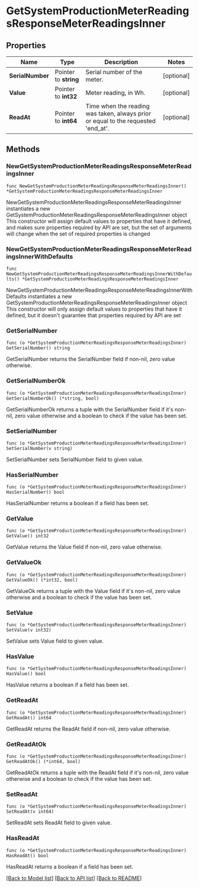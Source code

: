 # GetSystemProductionMeterReadingsResponseMeterReadingsInner

## Properties

Name | Type | Description | Notes
------------ | ------------- | ------------- | -------------
**SerialNumber** | Pointer to **string** | Serial number of the meter. | [optional] 
**Value** | Pointer to **int32** | Meter reading, in Wh. | [optional] 
**ReadAt** | Pointer to **int64** | Time when the reading was taken, always prior or equal to the requested &#39;end_at&#39;. | [optional] 

## Methods

### NewGetSystemProductionMeterReadingsResponseMeterReadingsInner

`func NewGetSystemProductionMeterReadingsResponseMeterReadingsInner() *GetSystemProductionMeterReadingsResponseMeterReadingsInner`

NewGetSystemProductionMeterReadingsResponseMeterReadingsInner instantiates a new GetSystemProductionMeterReadingsResponseMeterReadingsInner object
This constructor will assign default values to properties that have it defined,
and makes sure properties required by API are set, but the set of arguments
will change when the set of required properties is changed

### NewGetSystemProductionMeterReadingsResponseMeterReadingsInnerWithDefaults

`func NewGetSystemProductionMeterReadingsResponseMeterReadingsInnerWithDefaults() *GetSystemProductionMeterReadingsResponseMeterReadingsInner`

NewGetSystemProductionMeterReadingsResponseMeterReadingsInnerWithDefaults instantiates a new GetSystemProductionMeterReadingsResponseMeterReadingsInner object
This constructor will only assign default values to properties that have it defined,
but it doesn't guarantee that properties required by API are set

### GetSerialNumber

`func (o *GetSystemProductionMeterReadingsResponseMeterReadingsInner) GetSerialNumber() string`

GetSerialNumber returns the SerialNumber field if non-nil, zero value otherwise.

### GetSerialNumberOk

`func (o *GetSystemProductionMeterReadingsResponseMeterReadingsInner) GetSerialNumberOk() (*string, bool)`

GetSerialNumberOk returns a tuple with the SerialNumber field if it's non-nil, zero value otherwise
and a boolean to check if the value has been set.

### SetSerialNumber

`func (o *GetSystemProductionMeterReadingsResponseMeterReadingsInner) SetSerialNumber(v string)`

SetSerialNumber sets SerialNumber field to given value.

### HasSerialNumber

`func (o *GetSystemProductionMeterReadingsResponseMeterReadingsInner) HasSerialNumber() bool`

HasSerialNumber returns a boolean if a field has been set.

### GetValue

`func (o *GetSystemProductionMeterReadingsResponseMeterReadingsInner) GetValue() int32`

GetValue returns the Value field if non-nil, zero value otherwise.

### GetValueOk

`func (o *GetSystemProductionMeterReadingsResponseMeterReadingsInner) GetValueOk() (*int32, bool)`

GetValueOk returns a tuple with the Value field if it's non-nil, zero value otherwise
and a boolean to check if the value has been set.

### SetValue

`func (o *GetSystemProductionMeterReadingsResponseMeterReadingsInner) SetValue(v int32)`

SetValue sets Value field to given value.

### HasValue

`func (o *GetSystemProductionMeterReadingsResponseMeterReadingsInner) HasValue() bool`

HasValue returns a boolean if a field has been set.

### GetReadAt

`func (o *GetSystemProductionMeterReadingsResponseMeterReadingsInner) GetReadAt() int64`

GetReadAt returns the ReadAt field if non-nil, zero value otherwise.

### GetReadAtOk

`func (o *GetSystemProductionMeterReadingsResponseMeterReadingsInner) GetReadAtOk() (*int64, bool)`

GetReadAtOk returns a tuple with the ReadAt field if it's non-nil, zero value otherwise
and a boolean to check if the value has been set.

### SetReadAt

`func (o *GetSystemProductionMeterReadingsResponseMeterReadingsInner) SetReadAt(v int64)`

SetReadAt sets ReadAt field to given value.

### HasReadAt

`func (o *GetSystemProductionMeterReadingsResponseMeterReadingsInner) HasReadAt() bool`

HasReadAt returns a boolean if a field has been set.


[[Back to Model list]](../README.md#documentation-for-models) [[Back to API list]](../README.md#documentation-for-api-endpoints) [[Back to README]](../README.md)


